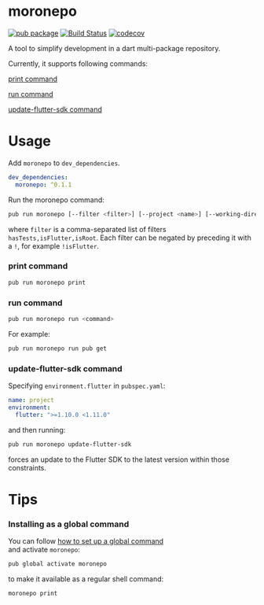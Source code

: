 # moronepo

[![pub package](https://img.shields.io/pub/v/moronepo.svg)](https://pub.dev/packages/moronepo)
[![Build Status](https://travis-ci.org/meniga/moronepo.svg?branch=master)](https://travis-ci.org/meniga/moronepo)
[![codecov](https://codecov.io/gh/meniga/moronepo/branch/master/graph/badge.svg)](https://codecov.io/gh/meniga/moronepo)

A tool to simplify development in a dart multi-package repository. 

Currently, it supports following commands:

[print command](#print-command)

[run command](#run-command)

[update-flutter-sdk command](#update-flutter-sdk-command)

# Usage

Add `moronepo` to `dev_dependencies`.

```yaml
dev_dependencies:
  moronepo: ^0.1.1
```

Run the moronepo command:

```bash
pub run moronepo [--filter <filter>] [--project <name>] [--working-directory <path>] <command>
```

where `filter` is a comma-separated list of filters `hasTests,isFlutter,isRoot`.
Each filter can be negated by preceding it with a `!`, for example `!isFlutter`.

### print command

```bash
pub run moronepo print
```

### run command

```bash
pub run moronepo run <command>
```

For example:

```bash
pub run moronepo run pub get
```

### update-flutter-sdk command

Specifying `environment.flutter` in `pubspec.yaml`:

```yaml
name: project
environment:
  flutter: ">=1.10.0 <1.11.0"
```

and then running:

```bash
pub run moronepo update-flutter-sdk
```

forces an update to the Flutter SDK to the latest version within those
constraints.

# Tips

### Installing as a global command

You can follow [how to set up a global command](https://dart.dev/tools/pub/cmd/pub-global)  
and activate `moronepo`:

```bash
pub global activate moronepo
```

to make it available as a regular shell command:

```bash
moronepo print
```
